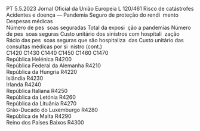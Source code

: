 PT  5.5.2023 Jornal Oficial da União Europeia L 120/461
 Risco de catástrofes Acidentes e doença — Pandemia  Seguro de proteção do rendi ­
mento  Despesas médicas  
Número de pes ­
soas seguradas  Total da exposi ­
ção a pandemias  Número de pes ­
soas seguras  Custo unitário 
dos sinistros 
com hospitali ­
zação  Rácio das pes ­
soas seguras que 
são hospitaliza ­
das  Custo unitário 
das consultas 
médicas por si ­
nistro  (cont.)  
C1420  C1430  C1440  C1450  C1460  C1470  
República Helénica  R4200  
República Federal da Alemanha  R4210  
República da Hungria  R4220  
Islândia  R4230  
Irlanda  R4240  
República Italiana  R4250  
República da Letónia  R4260  
República da Lituânia  R4270  
Grão-Ducado do Luxemburgo  R4280  
República de Malta  R4290  
Reino dos Países Baixos  R4300